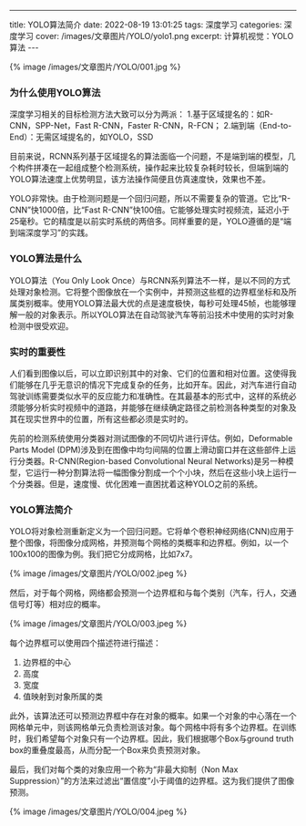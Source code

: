 ---
title: YOLO算法简介
date: 2022-08-19 13:01:25
tags: 深度学习
categories: 深度学习
cover: /images/文章图片/YOLO/yolo1.png
excerpt: 计算机视觉：YOLO算法
--- 

{% image /images/文章图片/YOLO/001.jpg %}

### 为什么使用YOLO算法

深度学习相关的目标检测方法大致可以分为两派：
1.基于区域提名的：如R-CNN，SPP-Net，Fast R-CNN，Faster R-CNN，R-FCN；
2.端到端（End-to-End）：无需区域提名的，如YOLO，SSD

目前来说，RCNN系列基于区域提名的算法面临一个问题，不是端到端的模型，几个构件拼凑在一起组成整个检测系统，操作起来比较复杂耗时较长，但端到端的YOLO算法速度上优势明显，该方法操作简便且仿真速度快，效果也不差。

YOLO非常快。由于检测问题是一个回归问题，所以不需要复杂的管道。它比“R-CNN”快1000倍，比“Fast R-CNN”快100倍。它能够处理实时视频流，延迟小于25毫秒。它的精度是以前实时系统的两倍多。同样重要的是，YOLO遵循的是“端到端深度学习”的实践。

### YOLO算法是什么

YOLO算法（You Only Look Once）与RCNN系列算法不一样，是以不同的方式处理对象检测。它将整个图像放在一个实例中，并预测这些框的边界框坐标和及所属类别概率。使用YOLO算法最大优的点是速度极快，每秒可处理45帧，也能够理解一般的对象表示。所以YOLO算法在自动驾驶汽车等前沿技术中使用的实时对象检测中很受欢迎。


### 实时的重要性

人们看到图像以后，可以立即识别其中的对象、它们的位置和相对位置。这使得我们能够在几乎无意识的情况下完成复杂的任务，比如开车。因此，对汽车进行自动驾驶训练需要类似水平的反应能力和准确性。在其最基本的形式中，这样的系统必须能够分析实时视频中的道路，并能够在继续确定路径之前检测各种类型的对象及其在现实世界中的位置，所有这些都必须是实时的。

先前的检测系统使用分类器对测试图像的不同切片进行评估。例如，Deformable Parts Model (DPM)涉及到在图像中均匀间隔的位置上滑动窗口并在这些部件上运行分类器。R-CNN(Region-based Convolutional Neural Networks)是另一种模型，它运行一种分割算法将一幅图像分割成一个个小块，然后在这些小块上运行一个分类器。但是，速度慢、优化困难一直困扰着这种YOLO之前的系统。

### YOLO算法简介

YOLO将对象检测重新定义为一个回归问题。它将单个卷积神经网络(CNN)应用于整个图像，将图像分成网格，并预测每个网格的类概率和边界框。例如，以一个100x100的图像为例。我们把它分成网格，比如7x7。


{% image /images/文章图片/YOLO/002.jpeg %}


然后，对于每个网格，网络都会预测一个边界框和与每个类别（汽车，行人，交通信号灯等）相对应的概率。

{% image /images/文章图片/YOLO/003.jpeg %}

每个边界框可以使用四个描述符进行描述：

1. 边界框的中心
2. 高度
3. 宽度
4. 值映射到对象所属的类

此外，该算法还可以预测边界框中存在对象的概率。如果一个对象的中心落在一个网格单元中，则该网格单元负责检测该对象。每个网格中将有多个边界框。在训练时，我们希望每个对象只有一个边界框。因此，我们根据哪个Box与ground truth box的重叠度最高，从而分配一个Box来负责预测对象。

最后，我们对每个类的对象应用一个称为“非最大抑制（Non Max Suppression）”的方法来过滤出“置信度”小于阈值的边界框。这为我们提供了图像预测。

{% image /images/文章图片/YOLO/004.jpeg %}


